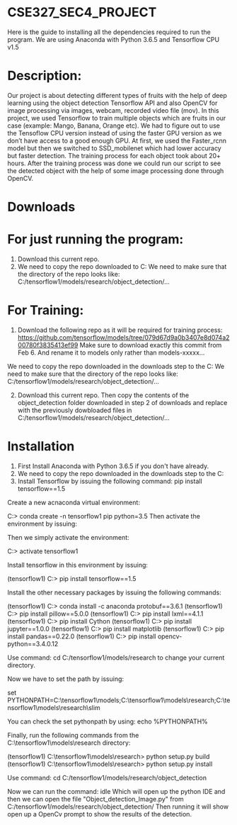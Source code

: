 # CSE327_SEC4_PROJECT

Here is the guide to installing all the dependencies required to run the program.
We are using Anaconda with Python 3.6.5 and Tensorflow CPU v1.5 

# Description:

Our project is about detecting different types of fruits with the help of deep learning using the object detection Tensorflow API and also OpenCV for image processing via images, webcam, recorded video file (mov). In this project, we used Tensorflow to train multiple objects which are fruits in our case (example: Mango, Banana, Orange etc). We had to figure out to use the Tensoflow CPU version instead of using the faster GPU version as we don’t have access to a good enough GPU. At first, we used the Faster_rcnn model but then we switched to SSD_mobilenet which had lower accuracy but faster detection. The training process for each object took about 20+ hours. After the training process was done we could run our script to see the detected object with the help of some image processing done through OpenCV.



# Downloads

# For just running the program:

1. Download this current repo.
2. We need to copy the repo downloaded to C:
   We need to make sure that the directory of the repo looks like: C:/tensorflow1/models/research/object_detection/...




# For Training:

1. Download the following repo as it will be required for training process: https://github.com/tensorflow/models/tree/079d67d9a0b3407e8d074a200780f3835413ef99
Make sure to download exactly this commit from Feb 6. And rename it to models only rather than models-xxxxx... 


We need to copy the repo downloaded in the downloads step to the C:
We need to make sure that the directory of the repo looks like: C:/tensorflow1/models/research/object_detection/...

2. Download this current repo.
Then copy the contents of the object_detection folder downloaded in step 2 of downloads and replace with the previously dowbloaded files in C:/tensorflow1/models/research/object_detection/...



# Installation

1. First Install Anaconda with Python 3.6.5 if you don't have already.
2. We need to copy the repo downloaded in the downloads step to the C:
3. Install Tensorflow by issuing the following command: pip install tensorflow==1.5



Create a new acnaconda virtual environment:

C:\> conda create -n tensorflow1 pip python=3.5
Then activate the environment by issuing:

Then we simply activate the environment:

C:\> activate tensorflow1

Install tensorflow in this environment by issuing:

(tensorflow1) C:\> pip install tensorflow==1.5


Install the other necessary packages by issuing the following commands:

(tensorflow1) C:\> conda install -c anaconda protobuf==3.6.1
(tensorflow1) C:\> pip install pillow==5.0.0
(tensorflow1) C:\> pip install lxml==4.1.1
(tensorflow1) C:\> pip install Cython
(tensorflow1) C:\> pip install jupyter==1.0.0
(tensorflow1) C:\> pip install matplotlib
(tensorflow1) C:\> pip install pandas==0.22.0
(tensorflow1) C:\> pip install opencv-python==3.4.0.12

Use command: cd C:/tensorflow1/models/research
to change your current directory.

Now we have to set the path by issuing:

set PYTHONPATH=C:\tensorflow1\models;C:\tensorflow1\models\research;C:\tensorflow1\models\research\slim

You can check the set pythonpath by using: echo %PYTHONPATH%

Finally, run the following commands from the C:\tensorflow1\models\research directory:

(tensorflow1) C:\tensorflow1\models\research> python setup.py build
(tensorflow1) C:\tensorflow1\models\research> python setup.py install

Use command: cd C:/tensorflow1/models/research/object_detection

Now we can run the command: idle
Which will open up the python IDE and then we can open the file "Object_detection_Image.py" from C:/tensorflow1/models/research/object_detection/
Then running it will show open up a OpenCv prompt to show the results of the detection.
